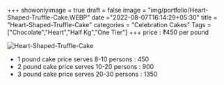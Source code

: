 +++
showonlyimage = true
draft = false
image = "img/portfolio/Heart-Shaped-Truffle-Cake.WEBP"
date ="2022-08-07T16:14:29+05:30"
title = "Heart-Shaped-Truffle-Cake"
categories = "Celebration Cakes"
Tags = ["Chocolate","Heart","Half Kg","One Tier"]
+++
price : ₹450 per pound
<!--more-->
![Heart-Shaped-Truffle-Cake](/img/portfolio/Heart-Shaped-Truffle-Cake.WEBP)
* 1 pound cake price serves 8-10 persons : 450
* 2 pound cake price serves 10-20 persons : 900
* 3 pound cake price serves 20-30 persons : 1350
